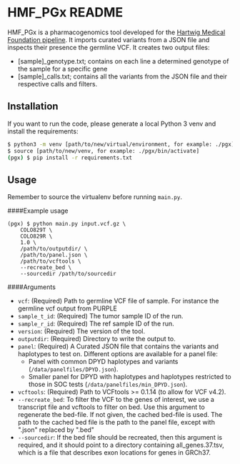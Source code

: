 # HMF_PGx README

HMF_PGx is a pharmacogenomics tool developed for the [Hartwig Medical Foundation pipeline](https://github.com/hartwigmedical/pipeline5).
It imports curated variants from a JSON file and inspects their presence the germline VCF. It creates two output files:
* [sample]_genotype.txt; contains on each line a determined genotype of the sample for a specific gene
* [sample]_calls.txt; contains all the variants from the JSON file and their respective calls and filters.
 
## Installation
If you want to run the code, please generate a local Python 3 venv and install the requirements:

```bash
$ python3 -m venv [path/to/new/virtual/environment, for example: ./pgx]
$ source [path/to/new/venv, for example: ./pgx/bin/activate]
(pgx) $ pip install -r requirements.txt
```

## Usage
Remember to source the virtualenv before running `main.py`.

####Example usage
```
(pgx) $ python main.py input.vcf.gz \
    COLO829T \
    COLO829R \
    1.0 \
    /path/to/outputdir/ \
    /path/to/panel.json \
    /path/to/vcftools \
    --recreate_bed \
    --sourcedir /path/to/sourcedir
```

####Arguments
* `vcf`: (Required) Path to germline VCF file of sample. For instance the germline vcf output from PURPLE
* `sample_t_id`: (Required) The tumor sample ID of the run.
* `sample_r_id`: (Required) The ref sample ID of the run.
* `version`: (Required) The version of the tool.
* `outputdir`: (Required) Directory to write the output to.
* `panel`: (Required) A Curated JSON file that contains the variants and haplotypes to test on. Different options are available for a panel file:
    * Panel with common DPYD haplotypes and variants (`/data/panelfiles/DPYD.json`).
    * Smaller panel for DPYD with haplotypes and haplotypes restricted to those in SOC tests (`/data/panelfiles/min_DPYD.json`).
* `vcftools`: (Required) Path to VCFtools >= 0.1.14 (to allow for VCF v4.2).
* `--recreate_bed`: To filter the VCF to the genes of interest, we use a transcript file and vcftools to filter on bed. 
  Use this argument to regenerate the bed-file. If not given, the cached bed-file is used. 
  The path to the cached bed file is the path to the panel file, except with ".json" replaced by ".bed"
* `--sourcedir`: If the bed file should be recreated, then this argument is required, 
  and it should point to a directory containing all_genes.37.tsv, 
  which is a file that describes exon locations for genes in GRCh37.

